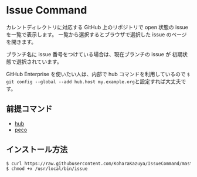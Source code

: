 # Issue Command

カレントディレクトリに対応する GitHub 上のリポジトリで open 状態の
issue を一覧で表示します。
一覧から選択するとブラウザで選択した issue のページを開きます。

ブランチ名に issue 番号をつけている場合は、現在ブランチの issue が
初期状態で選択されています。

GitHub Enterprise を使いたい人は、内部で hub コマンドを利用しているので
`$ git config --global --add hub.host my.example.org`と設定すれば大丈夫です。


## 前提コマンド

- [hub](https://github.com/github/hub)
- [peco](https://github.com/peco/peco)


## インストール方法

```sh
$ curl https://raw.githubusercontent.com/KoharaKazuya/IssueCommand/master/issue.sh > /usr/local/bin/issue
$ chmod +x /usr/local/bin/issue
```
